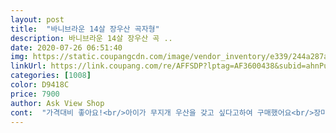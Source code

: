 ```yaml
---
layout: post 
title:  "바니브라운 14살 장우산 곡자형" 
description: 바니브라운 14살 장우산 곡 ..
date: 2020-07-26 06:51:40 
img: https://static.coupangcdn.com/image/vendor_inventory/e339/244a287a35e65763051c854b78bd57fcc461af0a95dfb82098cc715353ce.jpg 
linkUrl: https://link.coupang.com/re/AFFSDP?lptag=AF3600438&subid=ahnPublicAsk&pageKey=22687314&itemId=415560496&vendorItemId=70312265921&traceid=V0-113-2eb5bfe93681194a 
categories: [1008] 
color: D9418C 
price: 7900 
author: Ask View Shop 
cont:  "가격대비 좋아요!<br/>아이가 무지개 우산을 갖고 싶다고하여 구매했어요<br/>장마철이라 해서 급하게 삿는데 저렴한 가격에 여러개 구매햇네요^^<br/>좋아요^<br/>초등학생 쓰기에 좋음<br/>추가 구매 입니다<br/>튼튼하고 사용하기 좋아요<br/>" 
---
```

